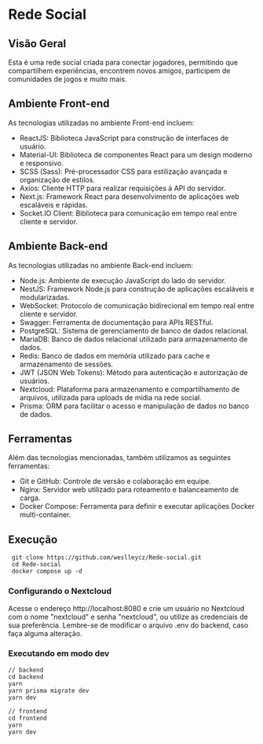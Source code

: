 # Rede Social

## Visão Geral

Esta é uma rede social criada para conectar jogadores, permitindo que compartilhem experiências, encontrem novos amigos, participem de comunidades de jogos e muito mais.

## Ambiente Front-end

As tecnologias utilizadas no ambiente Front-end incluem:

- ReactJS: Biblioteca JavaScript para construção de interfaces de usuário.
- Material-UI: Biblioteca de componentes React para um design moderno e responsivo.
- SCSS (Sass): Pré-processador CSS para estilização avançada e organização de estilos.
- Axios: Cliente HTTP para realizar requisições à API do servidor.
- Next.js: Framework React para desenvolvimento de aplicações web escaláveis e rápidas.
- Socket.IO Client: Biblioteca para comunicação em tempo real entre cliente e servidor.

## Ambiente Back-end

As tecnologias utilizadas no ambiente Back-end incluem:

- Node.js: Ambiente de execução JavaScript do lado do servidor.
- NestJS: Framework Node.js para construção de aplicações escaláveis e modularizadas.
- WebSocket: Protocolo de comunicação bidirecional em tempo real entre cliente e servidor.
- Swagger: Ferramenta de documentação para APIs RESTful.
- PostgreSQL: Sistema de gerenciamento de banco de dados relacional.
- MariaDB: Banco de dados relacional utilizado para armazenamento de dados.
- Redis: Banco de dados em memória utilizado para cache e armazenamento de sessões.
- JWT (JSON Web Tokens): Método para autenticação e autorização de usuários.
- Nextcloud: Plataforma para armazenamento e compartilhamento de arquivos, utilizada para uploads de mídia na rede social.
- Prisma: ORM para facilitar o acesso e manipulação de dados no banco de dados.

## Ferramentas

Além das tecnologias mencionadas, também utilizamos as seguintes ferramentas:

- Git e GitHub: Controle de versão e colaboração em equipe.
- Nginx: Servidor web utilizado para roteamento e balanceamento de carga.
- Docker Compose: Ferramenta para definir e executar aplicações Docker multi-container.

## Execução

```
 git clone https://github.com/weslleycz/Rede-social.git
 cd Rede-social
 docker compose up -d
```

### Configurando o Nextcloud

Acesse o endereço http://localhost:8080 e crie um usuário no Nextcloud com o nome "nextcloud" e senha "nextcloud", ou utilize as credenciais de sua preferência. Lembre-se de modificar o arquivo .env do backend, caso faça alguma alteração.

### Executando em modo dev

```
// backend
cd backend
yarn
yarn prisma migrate dev
yarn dev
```

```
// frontend
cd frontend
yarn
yarn dev

```
